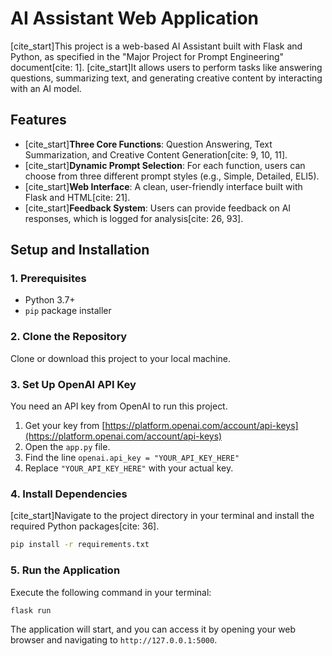 # AI Assistant Web Application

[cite_start]This project is a web-based AI Assistant built with Flask and Python, as specified in the "Major Project for Prompt Engineering" document[cite: 1]. [cite_start]It allows users to perform tasks like answering questions, summarizing text, and generating creative content by interacting with an AI model.

## Features

* [cite_start]**Three Core Functions**: Question Answering, Text Summarization, and Creative Content Generation[cite: 9, 10, 11].
* [cite_start]**Dynamic Prompt Selection**: For each function, users can choose from three different prompt styles (e.g., Simple, Detailed, ELI5).
* [cite_start]**Web Interface**: A clean, user-friendly interface built with Flask and HTML[cite: 21].
* [cite_start]**Feedback System**: Users can provide feedback on AI responses, which is logged for analysis[cite: 26, 93].

## Setup and Installation

### 1. Prerequisites

* Python 3.7+
* `pip` package installer

### 2. Clone the Repository

Clone or download this project to your local machine.

### 3. Set Up OpenAI API Key

You need an API key from OpenAI to run this project.

1.  Get your key from [https://platform.openai.com/account/api-keys](https://platform.openai.com/account/api-keys)
2.  Open the `app.py` file.
3.  Find the line `openai.api_key = "YOUR_API_KEY_HERE"`
4.  Replace `"YOUR_API_KEY_HERE"` with your actual key.

### 4. Install Dependencies

[cite_start]Navigate to the project directory in your terminal and install the required Python packages[cite: 36].

```bash
pip install -r requirements.txt
```

### 5. Run the Application

Execute the following command in your terminal:

```bash
flask run
```

The application will start, and you can access it by opening your web browser and navigating to `http://127.0.0.1:5000`.